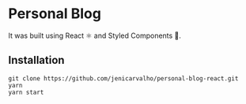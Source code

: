 # Personal Blog

It was built using React ⚛ and Styled Components 💅.

## Installation

```git
git clone https://github.com/jenicarvalho/personal-blog-react.git
yarn
yarn start
```
